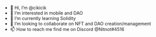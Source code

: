 - 👋 Hi, I’m @cikicik
- 👀 I’m interested in mobile and DAO
- 🌱 I’m currently learning Solidity
- 💞️ I’m looking to collaborate on NFT and DAO creation/management
- 📫 How to reach me find me on Discord @Nitnot#4516

<!---
cikicik/cikicik is a ✨ special ✨ repository because its `README.md` (this file) appears on your GitHub profile.
You can click the Preview link to take a look at your changes.
--->
